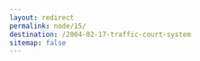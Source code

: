 ```yaml
---
layout: redirect
permalink: node/15/
destination: /2004-02-17-traffic-court-system
sitemap: false
---
```

